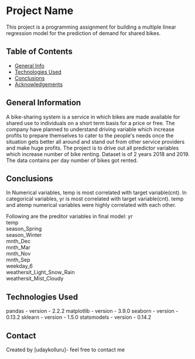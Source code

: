 # Project Name
This project is a programming assignment for building a multiple linear regression model for the prediction of demand for shared bikes.


## Table of Contents
* [General Info](#general-information)
* [Technologies Used](#technologies-used)
* [Conclusions](#conclusions)
* [Acknowledgements](#acknowledgements)


## General Information
A bike-sharing system is a service in which bikes are made available for shared use to individuals on a short term basis for a price or free.
The company have planned to understand driving variable which increase profits to prepare themselves to cater to the people's needs once the situation gets better all around and stand out from other service providers and make huge profits.
The project is to drive out all predictor variables which increase number of bike renting.
Dataset is of 2 years 2018 and 2019. The data contains per day number of bikes got rented.



## Conclusions

In Numerical variables, temp is most correlated with target variable(cnt).
In categorical variables, yr is most correlated with target variable(cnt).
temp and atemp numerical variables were highly correlated with each other.

Following are the preditor variables in final model:
yr                            
temp                         
season_Spring                
season_Winter                
mnth_Dec                    
mnth_Mar                    
mnth_Nov                     
mnth_Sep                     
weekday_6                   
weathersit_Light_Snow_Rain    
weathersit_Mist_Cloudy    

## Technologies Used

pandas - version - 2.2.2
matplotlib - version - 3.9.0
seaborn - version - 0.13.2
sklearn - version - 1.5.0
statsmodels - version - 0.14.2


## Contact

Created by [udaykolluru]- feel free to contact me


